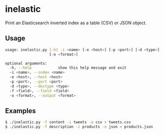 # inelastic
Print an Elasticsearch inverted index as a table (CSV) or JSON object.

## Usage

```bash
usage: inelastic.py [-h] -i <name> [-e <host>] [-p <port>] [-d <type>] -f <field>
                    [-o <format>]

optional arguments:
  -h, --help            show this help message and exit
  -i <name>, --index <name>
  -e <host>, --host <host>
  -p <port>, --port <port>
  -d <type>, --doctype <type>
  -f <field>, --field <field>
  -o <format>, --output <format>
```

## Examples

```bash
$ ./inelastic.py -f content -i tweets -o csv > tweets.csv
$ ./inelastic.py -f description -i products -o json > products.json
```
